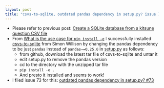 ```yaml
---
layout: post
title: "csvs-to-sqlite, outdated pandas dependency in setup.py? issue 73"
---
```


* Please refer to previous post: [Create a SQLite database from a kitsune question CSV file](http://rolandtanglao.com/2020/05/18/p1-kitsune-questions-csv-to-sqlite/)        
* From [What is the use case for `pip install -e`](https://stackoverflow.com/questions/42609943/what-is-the-use-case-for-pip-install-e) I successfully installed [csvs-to-sqlite](https://github.com/simonw/csvs-to-sqlite) from Simon Willison by changing the pandas dependency to be just `pandas` instead of `pandas~=0.25.0` in [setup.py](https://github.com/simonw/csvs-to-sqlite/blob/master/setup.py) as follows:
  * from github, download the latest tar file of csvs-to-sqlite and untar it
  * edit setup.py to remove the pandas version
  * cd to the directory with the unzipped tar file
  * `pip install -e .`
  * And presto it installed and seems to work!
* I filed issue 73 for this: [outdated pandas dependency in setup.py? #73](https://github.com/simonw/csvs-to-sqlite/issues/73)
